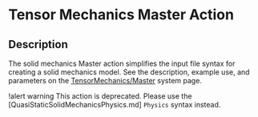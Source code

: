 # Tensor Mechanics Master Action

## Description

The solid mechanics Master action simplifies the input file syntax for creating a solid mechanics model. See the description, example use, and parameters on the [TensorMechanics/Master](/Modules/TensorMechanics/Master/index.md) system page.

!alert warning
This action is deprecated. Please use the [QuasiStaticSolidMechanicsPhysics.md] `Physics` syntax instead.
